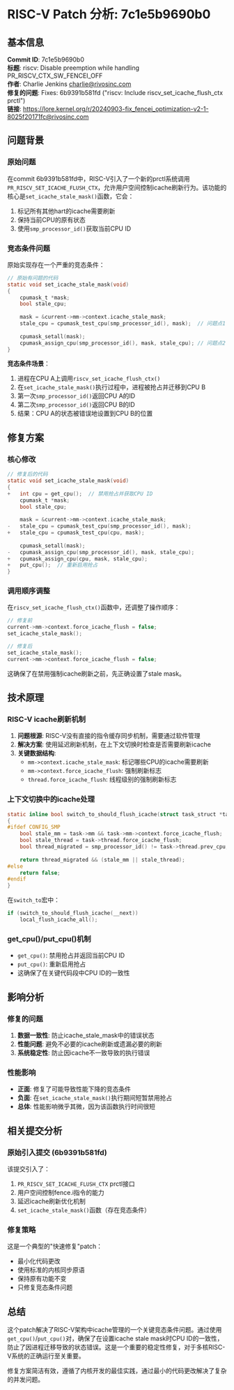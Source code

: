 # RISC-V Patch 分析: 7c1e5b9690b0

## 基本信息

**Commit ID**: 7c1e5b9690b0  
**标题**: riscv: Disable preemption while handling PR_RISCV_CTX_SW_FENCEI_OFF  
**作者**: Charlie Jenkins <charlie@rivosinc.com>  
**修复的问题**: Fixes: 6b9391b581fd ("riscv: Include riscv_set_icache_flush_ctx prctl")  
**链接**: https://lore.kernel.org/r/20240903-fix_fencei_optimization-v2-1-8025f20171fc@rivosinc.com  

## 问题背景

### 原始问题

在commit 6b9391b581fd中，RISC-V引入了一个新的prctl系统调用`PR_RISCV_SET_ICACHE_FLUSH_CTX`，允许用户空间控制icache刷新行为。该功能的核心是`set_icache_stale_mask()`函数，它会：

1. 标记所有其他hart的icache需要刷新
2. 保持当前CPU的原有状态
3. 使用`smp_processor_id()`获取当前CPU ID

### 竞态条件问题

原始实现存在一个严重的竞态条件：

```c
// 原始有问题的代码
static void set_icache_stale_mask(void)
{
    cpumask_t *mask;
    bool stale_cpu;
    
    mask = &current->mm->context.icache_stale_mask;
    stale_cpu = cpumask_test_cpu(smp_processor_id(), mask);  // 问题点1
    
    cpumask_setall(mask);
    cpumask_assign_cpu(smp_processor_id(), mask, stale_cpu); // 问题点2
}
```

**竞态条件场景**：
1. 进程在CPU A上调用`riscv_set_icache_flush_ctx()`
2. 在`set_icache_stale_mask()`执行过程中，进程被抢占并迁移到CPU B
3. 第一次`smp_processor_id()`返回CPU A的ID
4. 第二次`smp_processor_id()`返回CPU B的ID
5. 结果：CPU A的状态被错误地设置到CPU B的位置

## 修复方案

### 核心修改

```c
// 修复后的代码
static void set_icache_stale_mask(void)
{
+   int cpu = get_cpu();  // 禁用抢占并获取CPU ID
    cpumask_t *mask;
    bool stale_cpu;
    
    mask = &current->mm->context.icache_stale_mask;
-   stale_cpu = cpumask_test_cpu(smp_processor_id(), mask);
+   stale_cpu = cpumask_test_cpu(cpu, mask);
    
    cpumask_setall(mask);
-   cpumask_assign_cpu(smp_processor_id(), mask, stale_cpu);
+   cpumask_assign_cpu(cpu, mask, stale_cpu);
+   put_cpu();  // 重新启用抢占
}
```

### 调用顺序调整

在`riscv_set_icache_flush_ctx()`函数中，还调整了操作顺序：

```c
// 修复前
current->mm->context.force_icache_flush = false;
set_icache_stale_mask();

// 修复后  
set_icache_stale_mask();
current->mm->context.force_icache_flush = false;
```

这确保了在禁用强制icache刷新之前，先正确设置了stale mask。

## 技术原理

### RISC-V icache刷新机制

1. **问题根源**: RISC-V没有直接的指令缓存同步机制，需要通过软件管理
2. **解决方案**: 使用延迟刷新机制，在上下文切换时检查是否需要刷新icache
3. **关键数据结构**:
   - `mm->context.icache_stale_mask`: 标记哪些CPU的icache需要刷新
   - `mm->context.force_icache_flush`: 强制刷新标志
   - `thread.force_icache_flush`: 线程级别的强制刷新标志

### 上下文切换中的icache处理

```c
static inline bool switch_to_should_flush_icache(struct task_struct *task)
{
#ifdef CONFIG_SMP
    bool stale_mm = task->mm && task->mm->context.force_icache_flush;
    bool stale_thread = task->thread.force_icache_flush;
    bool thread_migrated = smp_processor_id() != task->thread.prev_cpu;
    
    return thread_migrated && (stale_mm || stale_thread);
#else
    return false;
#endif
}
```

在`switch_to`宏中：
```c
if (switch_to_should_flush_icache(__next))
    local_flush_icache_all();
```

### get_cpu()/put_cpu()机制

- `get_cpu()`: 禁用抢占并返回当前CPU ID
- `put_cpu()`: 重新启用抢占
- 这确保了在关键代码段中CPU ID的一致性

## 影响分析

### 修复的问题

1. **数据一致性**: 防止icache_stale_mask中的错误状态
2. **性能问题**: 避免不必要的icache刷新或遗漏必要的刷新
3. **系统稳定性**: 防止因icache不一致导致的执行错误

### 性能影响

- **正面**: 修复了可能导致性能下降的竞态条件
- **负面**: 在`set_icache_stale_mask()`执行期间短暂禁用抢占
- **总体**: 性能影响微乎其微，因为该函数执行时间很短

## 相关提交分析

### 原始引入提交 (6b9391b581fd)

该提交引入了：
1. `PR_RISCV_SET_ICACHE_FLUSH_CTX` prctl接口
2. 用户空间控制fence.i指令的能力
3. 延迟icache刷新优化机制
4. `set_icache_stale_mask()`函数（存在竞态条件）

### 修复策略

这是一个典型的"快速修复"patch：
- 最小化代码更改
- 使用标准的内核同步原语
- 保持原有功能不变
- 只修复竞态条件问题

## 总结

这个patch解决了RISC-V架构中icache管理的一个关键竞态条件问题。通过使用`get_cpu()`/`put_cpu()`对，确保了在设置icache stale mask时CPU ID的一致性，防止了因进程迁移导致的状态错误。这是一个重要的稳定性修复，对于多核RISC-V系统的正确运行至关重要。

修复方案简洁有效，遵循了内核开发的最佳实践，通过最小的代码更改解决了复杂的并发问题。